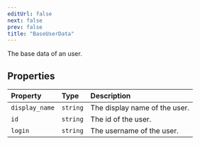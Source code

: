 ```yaml
---
editUrl: false
next: false
prev: false
title: "BaseUserData"
---
```


The base data of an user.

## Properties

| Property | Type | Description |
| :------ | :------ | :------ |
| `display_name` | `string` | The display name of the user. |
| `id` | `string` | The id of the user. |
| `login` | `string` | The username of the user. |
